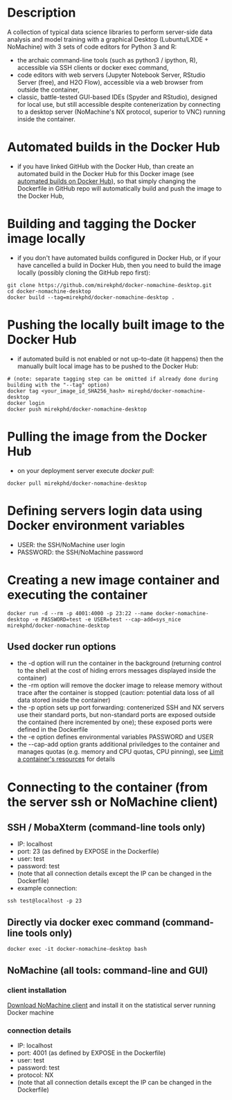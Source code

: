 # Description
A collection of typical data science libraries to perform server-side data analysis and model training with a graphical Desktop (Lubuntu/LXDE + NoMachine) with 3 sets of code editors for Python 3 and R: 
- the archaic command-line tools (such as python3 / ipython, R), accessible via SSH clients or docker exec command,
- code editors with web servers (Jupyter Notebook Server, RStudio Server (free), and H2O Flow), accessible via a web browser from outside the container,
- classic, battle-tested GUI-based IDEs (Spyder and RStudio), designed for local use, but still accessible despite contenerization by connecting to a desktop server (NoMachine's NX protocol, superior to VNC) running inside the container.

# Automated builds in the Docker Hub

- if you have linked GitHub with the Docker Hub, than create an automated build in the Docker Hub for this Docker image (see [automated builds on Docker Hub](https://docs.docker.com/docker-hub/builds/)), so that simply changing the Dockerfile in GitHub repo will automatically build and push the image to the Docker Hub,

# Building and tagging the Docker image locally
- if you don't have automated builds configured in Docker Hub, or if your have cancelled a build in Docker Hub, then you need to build the image locally (possibly cloning the GitHub repo first):
```
git clone https://github.com/mirekphd/docker-nomachine-desktop.git
cd docker-nomachine-desktop
docker build --tag=mirekphd/docker-nomachine-desktop .
```

# Pushing the locally built image to the Docker Hub
- if automated build is not enabled or not up-to-date (it happens) then the manually built local image has to be pushed to the Docker Hub:
```
# (note: separate tagging step can be omitted if already done during building with the "--tag" option)
docker tag <your_image_id_SHA256_hash> mirephd/docker-nomachine-desktop
docker login
docker push mirekphd/docker-nomachine-desktop
```

# Pulling the image from the Docker Hub
- on your deployment server execute _docker pull:_
```
docker pull mirekphd/docker-nomachine-desktop
```

# Defining servers login data using Docker environment variables
- USER: the SSH/NoMachine user login
- PASSWORD: the SSH/NoMachine password

# Creating a new image container and executing the container
```
docker run -d --rm -p 4001:4000 -p 23:22 --name docker-nomachine-desktop -e PASSWORD=test -e USER=test --cap-add=sys_nice mirekphd/docker-nomachine-desktop
```
## Used docker run options
- the -d option will run the container in the background (returning control to the shell at the cost of hiding errors messages displayed inside the container)
- the -rm option will remove the docker image to release memory without trace after the container is stopped (caution: potential data loss of all data stored inside the container)
- the -p option sets up port forwarding: contenerized SSH and NX servers use their standard ports, but non-standard ports are exposed outside the contained (here incremented by one); these exposed ports were defined in the Dockerfile
- the -e option defines environmental variables PASSWORD and USER
- the --cap-add option grants additional priviledges to the container and manages quotas (e.g. memory and CPU quotas, CPU pinning), see [Limit a container's resources](https://docs.docker.com/config/containers/resource_constraints/) for details

# Connecting to the container (from the server ssh or NoMachine client)

## SSH / MobaXterm (command-line tools only)
- IP: localhost
- port: 23 (as defined by EXPOSE in the Dockerfile)
- user: test 
- password: test 
- (note that all connection details except the IP can be changed in the Dockerfile)
- example connection:
```
ssh test@localhost -p 23	
```

## Directly via docker exec command (command-line tools only)
```
docker exec -it docker-nomachine-desktop bash
```

## NoMachine (all tools: command-line and GUI)

### client installation
[Download NoMachine client](https://www.nomachine.com/download) and install it on the statistical server running Docker machine

### connection details
- IP: localhost
- port: 4001 (as defined by EXPOSE in the Dockerfile)
- user: test
- password: test
- protocol: NX
- (note that all connection details except the IP can be changed in the Dockerfile)




